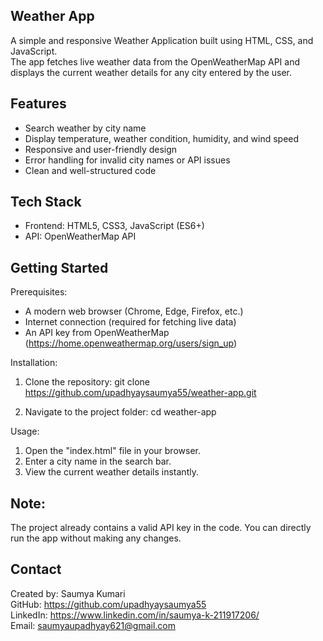 Weather App
-----------

A simple and responsive Weather Application built using HTML, CSS, and JavaScript.  
The app fetches live weather data from the OpenWeatherMap API and displays the current weather details for any city entered by the user.

Features
--------
- Search weather by city name
- Display temperature, weather condition, humidity, and wind speed
- Responsive and user-friendly design
- Error handling for invalid city names or API issues
- Clean and well-structured code

Tech Stack
----------
- Frontend: HTML5, CSS3, JavaScript (ES6+)
- API: OpenWeatherMap API

Getting Started
---------------
Prerequisites:
- A modern web browser (Chrome, Edge, Firefox, etc.)
- Internet connection (required for fetching live data)
- An API key from OpenWeatherMap (https://home.openweathermap.org/users/sign_up)

Installation:
1. Clone the repository:
   git clone https://github.com/upadhyaysaumya55/weather-app.git

2. Navigate to the project folder:
   cd weather-app

Usage:
1. Open the "index.html" file in your browser.
2. Enter a city name in the search bar.
3. View the current weather details instantly.

Note:
-----
The project already contains a valid API key in the code. 
You can directly run the app without making any changes.

Contact
-------
Created by: Saumya Kumari  
GitHub: https://github.com/upadhyaysaumya55  
LinkedIn: https://www.linkedin.com/in/saumya-k-211917206/  
Email: saumyaupadhyay621@gmail.com
